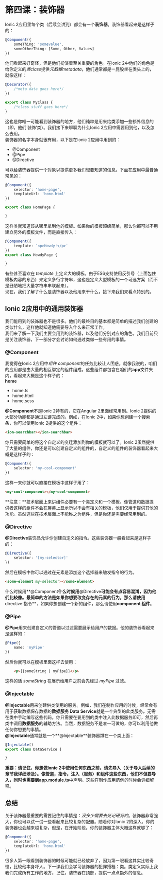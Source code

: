 # 第四课：装饰器

Ionic 2应用里每个类（后续会讲到）都会有一个**装饰器**。装饰器看起来是这样子的：
```typescript
@Component({
    someThing: 'somevalue',
    someOtherThing: [Some, Other, Values]
})
```
他们看起来好奇怪，但是他们扮演着至关重要的角色。在Ionic 2中他们的角色是给你定义的*类class*提供*元数据metadata*，他们通常都是一屁股坐在类头上的，就像这样：
```typescript
@Decorator({
    /*meta data goes here*/
})

export class MyClass {
    /*class stuff goes here*/
}
```
这也是你唯一可能看到装饰器的地方，他们纯粹是用来给类添加一些额外信息的（即，他们‘装饰’类）。我们接下来聊聊为什么Ionic 2应用中需要用到他，以及怎么去用。  
装饰器的名字本身就很有用，以下是在Ionic 2应用中用到的：
* @Component
* @Pipe
* @Directive

可以给装饰器提供一个对象以提供更多我们想要知道的信息。下面在应用中最普通常见的：
```typescript
@Component({
    selector: 'home-page',
    templateUrl: 'home.html'
})

export class HomePage {

}
```
这样类就知道该从哪里拿到他的模板。如果你的模板超级简单，那么你都可以不用建立另外的模板文件，而是直接传入：
```typescript
@Component({
    template: `<p>Howdy!</p>`
})
export class HowdyPage {

}
```
有些甚至喜欢在 *template* 上定义大的模板。由于ES6支持使用反引号（上面包住模板内容的东西）来定义多行字符串，这也是定义大型模板的一个可选方案（而不是丑陋地把大量字符串串联起来）。  
现在，我们了解了什么是装饰器以及他用来干什么，接下来我们来看点特别的。  

## Ionic 2应用中的通用装饰器
我们能用到的装饰器也不是很多。他们的最终目的基本都是简单的描述我们创建的类似什么，这样他就知道他需要导入什么来正常工作。  
我们来了解一下我们主要会用到的装饰器，以及他们分别对应的角色。我们目前只是关注装饰器，下一部分才会讨论如何通过类做一些有用的事情。  

### @Component
我觉得在Ionic 2应用中*组件 component*的任务比较让人困惑。就像我说的，咱们的应用都是由大量的相互绑定的组件组成。这些组件都包含在咱们的**app**文件夹内，看起来大概是这个样子的：  
**home**  
* home.ts
* home.html
* home.scss

**@Component**不是Ionic 2特有的，它在Angular 2里面经常用到。Ionic 2提供的大部分功能都是通过左键完成的。例如，在Ionic 2中，如果你想创建一个搜索条，你可以使用Ionic 2提供的这个组件：
```html
<ion-searchbar></ion-searchbar>
```

你只需要简单的将这个自定义的变迁添加到你的模板就可以了。Ionic 2虽然提供了大量的组件，你还是可以创建自定义的组件的，自定义的组件的装饰器看起来大概是这样子的：
```typescript
@Component({
    selector: 'my-cool-component'
})
```
这样一来你就可以直接在模板中这样子用了：
```html
<my-cool-component></my-cool-component>
```
**注意：**技术层面上来讲组件必要有一个类定义和一个模板。像管道和数据提供者这样的组件不会在屏幕上显示所以不会有相关的模板，他们仅用于提供其他的功能。虽然这些在技术层面上不能称之为组件，但是你还是需要经常用到的。  

### @Directive
**@Directive**装饰品允许你创建自定义的指令。这些装饰器一般看起来是这样子的：
```typescript
@Directive({
    selector: '[my-selector]'
})
```
然后在模板中你可以通过在元素是添加这个选择器来触发指令的行为。
```html
<some-element my-selector></some-element>
```
什么时候用**@Component**什么时候用**@Directive**可能会有点容易混淆，因为他们比较像。最简单的方法是如果你想要改变存在的元素的行为，那么请使用**directive 指令**，如果你想创建一个新的组件，那么请使用**component 组件**。  

### @Pipe
**@Pipe**用来创建自定义的管道以过滤需要展示给用户的数据。他的装饰器看起来是这样的：
```typescript
@Pipe({
    name: 'myPipe'
})
```
然后你就可以在模板里面这样去使用：
```html
    <p>{{someString | myPipe}}</p>
```
这样的话 *someString* 在展示给用户之前会先经过 *myPipe* 过滤。  

### @Injectable
**@Injectable**用来创建供类使用的服务。例如，我们在制作应用的时候，经常会有用于获取数据保存数据的**数据服务 Data Service**就是一个典型的此类服务。无需在类中手动编写这些代码，你只需要在要用到的类中注入此数据服务即可，然后再类中调用**数据服务**的辅助方法。当然，数据服务不是唯一可做的，你可以利用他做任何你想要的事情。  
**@Injectable**通常就是一个**@Injectable**装饰器蹲在一个类上面：
```typescript
@Injectable()
export class DataService {

}
```
**重要：**请记住，你想做Ionic 2中使用任何东西之前，请先导入（关于导入后续的章节我详细涉及）。像管道，指令，注入（服务）和组件这些东西，他们不但要导入，同时也需要到**app.module.ts**中声明。这些在制作应用范例的时候会详细解释。  

## 总结
关于装饰器最重要的需要记住的事情是：*没多少需要去死记硬背的*。装饰器非常强大，你也可以试一试一些看起来比较复杂的配置。随着你对Ionic 2的深入，你的装饰器也会越来越复杂，但是，在开始阶段，你的装饰器主体大概这样就够了：
```typescript
@Component({
    selector: 'home-page',
    templateUrl: 'home.html'
})
```
很多人第一眼看到装饰器的时候可能就已经放弃了，因为第一眼看这其实比较奇怪，比较他本身吓人。下一课我们会学习装饰器的犯罪搭档：类。类定义实际上我我们完成所有工作的地方，记住，装饰器在顶部，提供一点点额外的信息。